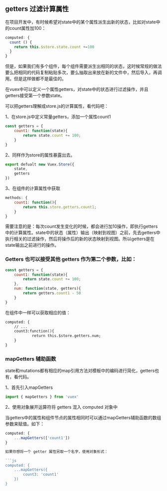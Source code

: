 ## getters 过滤计算属性

在项目开发中，有时候希望对state中的某个属性派生出新的状态，比如对state中的count属性加100：

```js
computed: {
  count () {
    return this.$store.state.count +=100
  }
}
```
但是，如果我们有多个组件，每个组件需要派生出相同的状态，这时候常规的做法要么把相同的代码复制粘贴多次，要么抽取出来放在新的文件中，然后导入，再调用。但是这样做都不是最佳的。

在vuex中可以定义一个属性getters，对state中的状态进行过滤操作，并且getters接受第一个参数state。

可以把getters理解成store.js的计算属性，看代码吧：

1、在store.js中定义常量getters，添加一个属性count1

```js
const getters = {
    count1: function(state){
        return state.count += 100;
    }
}
```

2、同样作为store的属性暴露出去。

```js
export defualt new Vuex.Store({
    state,
    getters
})
```

3、在组件的计算属性中获取
```js
methods: {
    count1: function(){
        return this.store.getters.count1;
    }
}
```

需要注意的是：每次count发生变化的时候，都会进行加10操作，即执行getters中的计算属性。state中的状态（属性）输出（映射到视图）之前，先去getters中执行相关的过滤操作，然后将操作后的新的状态映射到视图。所以getters是在state输出之前进行的操作。

### Getters 也可以接受其他 getters 作为第二个参数，比如：

```js
const getters = {
    count1: function(state){
        return state.count += 100;
    },
    num: function(state, getters){
        return getters.count1 - 50
    }
}
```

在组件中一样可以获取相应的值：

```html
computed: {
    // ...
    count3:function(){
            return this.$store.getters.num;
    }
}
```

### mapGetters 辅助函数

state和mutations都有相应的map引用方法对模板中的编码进行简化，getters也有，看代码。

1、首先引入mapGetters

```js
import { mapGetters } from 'vuex'
```

2、使用对象展开运算符将 getters 混入 computed 对象中

当getters中的属性和组件节点的属性相同时可以通过mapGetters辅助函数的数组参数来赋值。如下：

```js
computed: {
    ...mapGetters(['count1'])
}

如果你想将一个 getter 属性另取一个名字，使用对象形式：

```js
computed: {
    ...mapGetters({
        count3: 'count1'
    })
}
```




